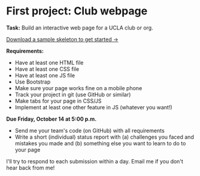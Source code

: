 # First project: Club webpage

**Task:** Build an interactive web page for a UCLA club or org.

[Download a sample skeleton to get started &rarr;](project1-template.zip)

**Requirements:**
* Have at least one HTML file
* Have at least one CSS file
* Have at least one JS file
* Use Bootstrap
* Make sure your page works fine on a mobile phone
* Track your project in git (use GitHub or similar)
* Make tabs for your page in CSS/JS
* Implement at least one other feature in JS (whatever you want!)

**Due Friday, October 14 at 5:00 p.m.**
* Send me your team's code (on GitHub) with all requirements
* Write a short (individual) status report with (a) challenges you faced and mistakes you made and (b) something else you want to learn to do to your page

I'll try to respond to each submission within a day. Email me if you don't hear back from me!

